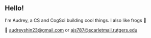 ## Hello!

<!--
**ajs787/ajs787** is a ✨ _special_ ✨ repository because its `README.md` (this file) appears on your GitHub profile.

Here are some ideas to get you started:

- 🔭 I’m currently working on ...
- 🌱 I’m currently learning ...
- 👯 I’m looking to collaborate on ...
- 🤔 I’m looking for help with ...
- 💬 Ask me about ...
- 📫 How to reach me: ...
- 😄 Pronouns: ...
- ⚡ Fun fact: ...
-->
I'm Audrey, a CS and CogSci building cool things.
I also like frogs 🐸

💌 audreyshin23@gmail.com or ajs787@scarletmail.rutgers.edu


